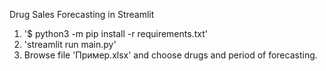 Drug Sales Forecasting in Streamlit

1. '$ python3 -m pip install -r requirements.txt'
2. 'streamlit run main.py'
3. Browse file 'Пример.xlsx' and choose drugs and period of forecasting.
